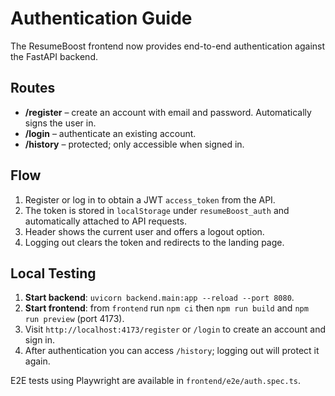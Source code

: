 # Authentication Guide

The ResumeBoost frontend now provides end-to-end authentication against the FastAPI backend.

## Routes
- **/register** – create an account with email and password. Automatically signs the user in.
- **/login** – authenticate an existing account.
- **/history** – protected; only accessible when signed in.

## Flow
1. Register or log in to obtain a JWT `access_token` from the API.
2. The token is stored in `localStorage` under `resumeBoost_auth` and automatically attached to API requests.
3. Header shows the current user and offers a logout option.
4. Logging out clears the token and redirects to the landing page.

## Local Testing
1. **Start backend**: `uvicorn backend.main:app --reload --port 8080`.
2. **Start frontend**: from `frontend` run `npm ci` then `npm run build` and `npm run preview` (port 4173).
3. Visit `http://localhost:4173/register` or `/login` to create an account and sign in.
4. After authentication you can access `/history`; logging out will protect it again.

E2E tests using Playwright are available in `frontend/e2e/auth.spec.ts`.
